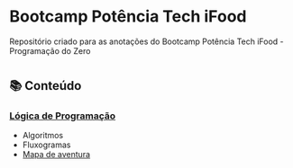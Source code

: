 # Bootcamp Potência Tech iFood
Repositório criado para as anotações do Bootcamp Potência Tech iFood - Programação do Zero
#
## 📚 Conteúdo

### [Lógica de Programação](https://github.com/raquelbarbieri/Bootcamp-Potencia-Tech-iFood/blob/main/Logica-de-Programacao.md)
- Algoritmos
- Fluxogramas
- [Mapa de aventura](https://helpful-jump-17b.notion.site/Algoritmos-fd3cb94523b142d08b983d456e94668c)
